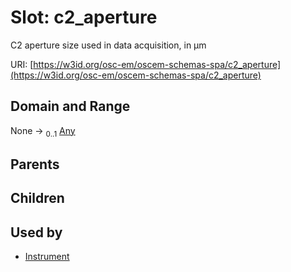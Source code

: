 
# Slot: c2_aperture

C2 aperture size used in data acquisition, in µm

URI: [https://w3id.org/osc-em/oscem-schemas-spa/c2_aperture](https://w3id.org/osc-em/oscem-schemas-spa/c2_aperture)


## Domain and Range

None &#8594;  <sub>0..1</sub> [Any](Any.md)

## Parents


## Children


## Used by

 * [Instrument](Instrument.md)
